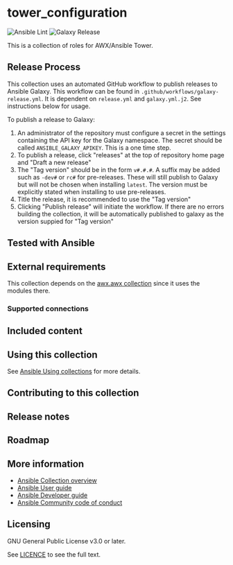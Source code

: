 # tower_configuration
![Ansible Lint](https://github.com/redhat-cop/tower_configuration/workflows/Ansible%20Lint/badge.svg)
![Galaxy Release](https://github.com/redhat-cop/tower_configuration/workflows/galaxy-release/badge.svg)
<!-- Further CI badges go here as above -->


<!-- Describe the collection and why a user would want to use it. What does the collection do? -->

This is a collection of roles for AWX/Ansible Tower.

## Release Process
This collection uses an automated GitHub workflow to publish releases to Ansible Galaxy. This workflow can be found in `.github/workflows/galaxy-release.yml`. It is dependent on `release.yml` and `galaxy.yml.j2`. See instructions below for usage.

To publish a release to Galaxy:
1) An administrator of the repository must configure a secret in the settings containing the API key for the Galaxy namespace. The secret should be called `ANSIBLE_GALAXY_APIKEY`. This is a one time step.
2) To publish a release, click "releases" at the top of repository home page and "Draft a new release"
3) The "Tag version" should be in the form `v#.#.#`. A suffix may be added such as `-dev#` or `rc#` for pre-releases. These will still publish to Galaxy but will not be chosen when installing `latest`. The version must be explicitly stated when installing to use pre-releases.
4) Title the release, it is recommended to use the "Tag version"
5) Clicking "Publish release" will initiate the workflow. If there are no errors building the collection, it will be automatically published to galaxy as the version suppied for "Tag version"

## Tested with Ansible

<!-- List the versions of Ansible the collection has been tested with. Must match what is in galaxy.yml. -->

## External requirements

This collection depends on the [awx.awx collection](https://galaxy.ansible.com/awx/awx) since it uses the modules there.

### Supported connections
<!-- Optional. If your collection supports only specific connection types (such as HTTPAPI, netconf, or others), list them here. -->

## Included content

<!-- Galaxy will eventually list the module docs within the UI, but until that is ready, you may need to either describe your plugins etc here, or point to an external docsite to cover that information. -->

## Using this collection

<!--Include some quick examples that cover the most common use cases for your collection content. -->

See [Ansible Using collections](https://docs.ansible.com/ansible/latest/user_guide/collections_using.html) for more details.

## Contributing to this collection

<!--Describe how the community can contribute to your collection. At a minimum, include how and where users can create issues to report problems or request features for this collection.  List contribution requirements, including preferred workflows and necessary testing, so you can benefit from community PRs. If you are following general Ansible contributor guidelines, you can link to - [Ansible Community Guide](https://docs.ansible.com/ansible/latest/community/index.html). -->


## Release notes
<!--Add a link to a changelog.md file or an external docsite to cover this information. -->

## Roadmap

<!-- Optional. Include the roadmap for this collection, and the proposed release/versioning strategy so users can anticipate the upgrade/update cycle. -->

## More information

<!-- List out where the user can find additional information, such as working group meeting times, slack/IRC channels, or documentation for the product this collection automates. At a minimum, link to: -->

- [Ansible Collection overview](https://github.com/ansible-collections/overview)
- [Ansible User guide](https://docs.ansible.com/ansible/latest/user_guide/index.html)
- [Ansible Developer guide](https://docs.ansible.com/ansible/latest/dev_guide/index.html)
- [Ansible Community code of conduct](https://docs.ansible.com/ansible/latest/community/code_of_conduct.html)

## Licensing

<!-- Include the appropriate license information here and a pointer to the full licensing details. If the collection contains modules migrated from the ansible/ansible repo, you must use the same license that existed in the ansible/ansible repo. See the GNU license example below. -->

GNU General Public License v3.0 or later.

See [LICENCE](https://www.gnu.org/licenses/gpl-3.0.txt) to see the full text.
